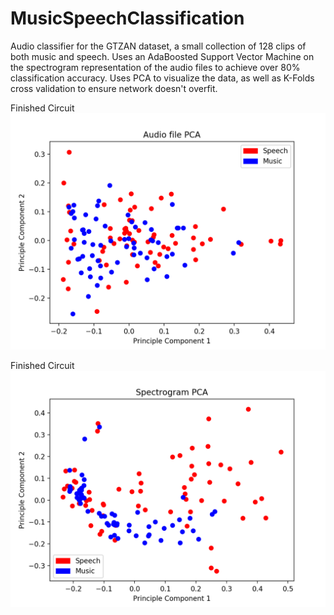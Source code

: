 # MusicSpeechClassification
Audio classifier for the GTZAN dataset, a small collection of 128 clips of both music and speech. Uses an AdaBoosted Support Vector Machine on the spectrogram representation of the audio files to achieve over 80% classification accuracy. Uses PCA to visualize the data, as well as K-Folds cross validation to ensure network doesn't overfit. 

Finished Circuit
![Finished Circuit](https://raw.githubusercontent.com/Toback/MusicSpeechClassification/master/Results/Audio_File_PCA.png)

Finished Circuit
![Finished Circuit](https://raw.githubusercontent.com/Toback/MusicSpeechClassification/master/Results/Spectrogram_PCA.png)
